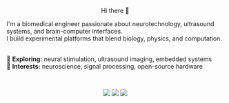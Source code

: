 <p align="center">Hi there 👋</h1>

<p align="left">
  I'm a biomedical engineer passionate about neurotechnology, ultrasound systems, and brain-computer interfaces.<br/>
  I build experimental platforms that blend biology, physics, and computation.<br/><br/>

  🧠 <strong>Exploring:</strong> neural stimulation, ultrasound imaging, embedded systems<br/>
  🔬 <strong>Interests:</strong> neuroscience, signal processing, open-source hardware
</p>

<br/>

<!--

<p align="center">
  📫 <a href="mailto:ernestocriado@gmail.com">Email</a> &nbsp;|&nbsp;
  💼 <a href="https://www.linkedin.com/in/ernesto-criado-hidalgo/">LinkedIn</a> &nbsp;|&nbsp;
  🕊️ <a href="https://x.com/ECriadoHidalgo">X</a>
</p>

-->

<p align="center">
  <a href="mailto:ernestocriado@gmail.com"><img src="https://img.shields.io/badge/email-ernestocriado@gmail.com-blue?style=flat&logo=gmail&logoColor=white"/></a>
  <a href="https://www.linkedin.com/in/ernesto-criado-hidalgo/"><img src="https://img.shields.io/badge/LinkedIn-Ernesto%20Criado-blue?style=flat&logo=linkedin"/></a>
  <a href="https://x.com/ECriadoHidalgo"><img src="https://img.shields.io/badge/X-%40ECriadoHidalgo-black?style=flat&logo=x&logoColor=white"/></a>
</p>
